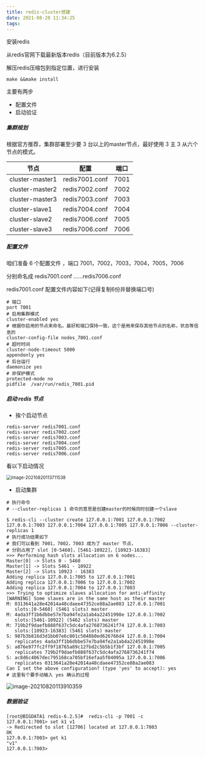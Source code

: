 ```yaml
---
title: redis-cluster搭建
date: 2021-08-20 11:34:25
tags:
---
```


安装redis

从redis官网下载最新版本redis（目前版本为6.2.5）

解压redis压缩包到指定位置，进行安装

```shell
make &&make install
```

<!--more-->

主要有两步

- 配置文件
- 启动验证

##### 集群规划

根据官方推荐，集群部署至少要 3 台以上的master节点，最好使用 3 主 3 从六个节点的模式。

| 节点            | 配置           | 端口 |
| --------------- | -------------- | ---- |
| cluster-master1 | redis7001.conf | 7001 |
| cluster-master2 | redis7002.conf | 7002 |
| cluster-master3 | redis7003.conf | 7003 |
| cluster-slave1  | redis7004.conf | 7004 |
| cluster-slave2  | redis7006.conf | 7005 |
| cluster-slave3  | redis7006.conf | 7006 |

##### 配置文件

咱们准备 6 个配置文件 ，端口 7001，7002，7003，7004，7005，7006

分别命名成 redis7001.conf ......redis7006.conf

redis7001.conf 配置文件内容如下(记得复制6份并替换端口号)

```shell
# 端口
port 7001  
# 启用集群模式
cluster-enabled yes 
# 根据你启用的节点来命名，最好和端口保持一致，这个是用来保存其他节点的名称，状态等信息的
cluster-config-file nodes_7001.conf 
# 超时时间
cluster-node-timeout 5000
appendonly yes
# 后台运行
daemonize yes
# 非保护模式
protected-mode no 
pidfile  /var/run/redis_7001.pid
```

##### 启动 redis 节点

- 挨个启动节点

```shell
redis-server redis7001.conf
redis-server redis7002.conf
redis-server redis7003.conf
redis-server redis7004.conf
redis-server redis7005.conf
redis-server redis7006.conf
```

看以下启动情况

<img src="https://gitee.com/hxf88/imgrepo/raw/master/img/image-20210820113711538.png" alt="image-20210820113711538" style="zoom:80%;" />

- 启动集群

```shell
# 执行命令
# --cluster-replicas 1 命令的意思是创建master的时候同时创建一个slave

$ redis-cli --cluster create 127.0.0.1:7001 127.0.0.1:7002 127.0.0.1:7003 127.0.0.1:7004 127.0.0.1:7005 127.0.0.1:7006 --cluster-replicas 1
# 执行成功结果如下
# 我们可以看到 7001，7002，7003 成为了 master 节点，
# 分别占用了 slot [0-5460]，[5461-10922]，[10923-16383]
>>> Performing hash slots allocation on 6 nodes...
Master[0] -> Slots 0 - 5460
Master[1] -> Slots 5461 - 10922
Master[2] -> Slots 10923 - 16383
Adding replica 127.0.0.1:7005 to 127.0.0.1:7001
Adding replica 127.0.0.1:7006 to 127.0.0.1:7002
Adding replica 127.0.0.1:7004 to 127.0.0.1:7003
>>> Trying to optimize slaves allocation for anti-affinity
[WARNING] Some slaves are in the same host as their master
M: 0313641a28e42014a48cdaee47352ce88a2ae083 127.0.0.1:7001
   slots:[0-5460] (5461 slots) master
M: 4ada3ff1b6dbbe57e7ba94fe2a1ab4a22451998e 127.0.0.1:7002
   slots:[5461-10922] (5462 slots) master
M: 719b2f9daefb888f637c5dc4afa2768736241f74 127.0.0.1:7003
   slots:[10923-16383] (5461 slots) master
S: 987b3b816d3d1bb07e6c801c5048b0ed626766d4 127.0.0.1:7004
   replicates 4ada3ff1b6dbbe57e7ba94fe2a1ab4a22451998e
S: a876e977fc2ff9f18765a89c12fbd2c5b5b1f3bf 127.0.0.1:7005
   replicates 719b2f9daefb888f637c5dc4afa2768736241f74
S: ac8d6c4067dec795168ca705bf16efaa5f04095a 127.0.0.1:7006
   replicates 0313641a28e42014a48cdaee47352ce88a2ae083
Can I set the above configuration? (type 'yes' to accept): yes 
# 这里有个要手动输入 yes 确认的过程
```

![image-20210820113910359](https://gitee.com/hxf88/imgrepo/raw/master/img/image-20210820113910359.png)

##### 数据验证

```
[root@BIGDATA1 redis-6.2.5]#  redis-cli -p 7001 -c
127.0.0.1:7001> set k1 v1
-> Redirected to slot [12706] located at 127.0.0.1:7003
OK
127.0.0.1:7003> get k1
"v1"
127.0.0.1:7003> 
```

